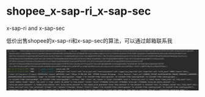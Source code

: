 # shopee_x-sap-ri_x-sap-sec



x-sap-ri and x-sap-sec

低价出售shopee的x-sap-ri和x-sap-sec的算法，可以通过邮箱联系我

[![example](https://github.com/fygroup/shopee_x-sap-ri_x-sap-sec/raw/main/aaa.png)]([https://github.com/nmsdss/shopee_x-sap-ri_x-sap-sec/blob/main/aaa.png](https://github.com/fygroup/shopee_x-sap-ri_x-sap-sec/raw/main/aaa.png))

